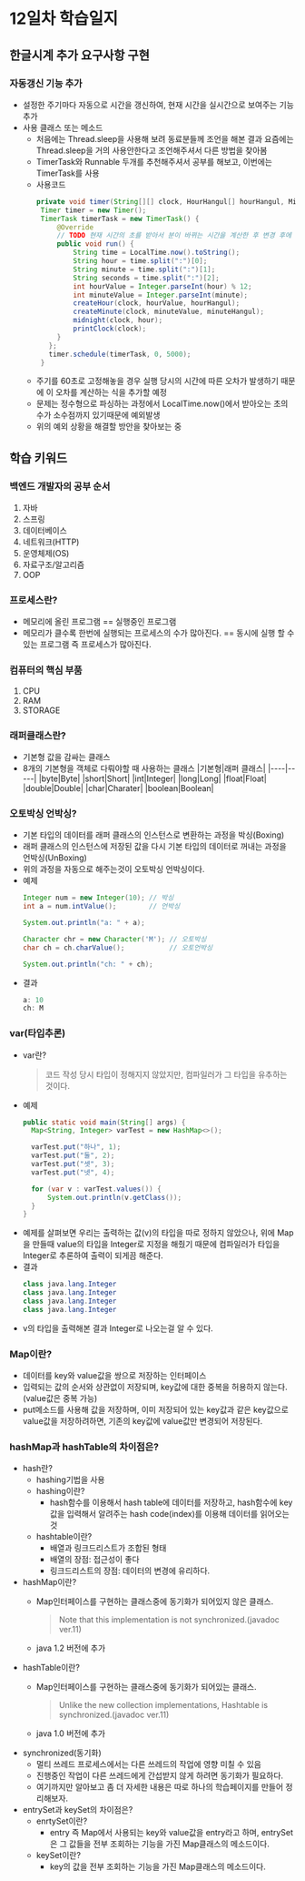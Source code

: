 # 12일차 학습일지

## 한글시계 추가 요구사항 구현

### 자동갱신 기능 추가
  - 설정한 주기마다 자동으로 시간을 갱신하여, 현재 시간을 실시간으로 보여주는 기능 추가
  - 사용 클래스 또는 메소드
       - 처음에는 Thread.sleep을 사용해 보려 동료분들께 조언을 해본 결과 요즘에는 Thread.sleep을 거의 사용안한다고 조언해주셔서 다른 방법을 찾아봄
       - TimerTask와 Runnable 두개를 추천해주셔서 공부를 해보고, 이번에는 TimerTask를 사용
       - 사용코드
         ```java
         private void timer(String[][] clock, HourHangul[] hourHangul, MinuteHangul[] minuteHangul) {
          Timer timer = new Timer();
          TimerTask timerTask = new TimerTask() {
              @Override
              // TODO 현재 시간의 초를 받아서 분이 바뀌는 시간을 계산한 후 변경 후에 1분마다 갱신되는 기능 추가
              public void run() {
                  String time = LocalTime.now().toString();
                  String hour = time.split(":")[0];
                  String minute = time.split(":")[1];
                  String seconds = time.split(":")[2];
                  int hourValue = Integer.parseInt(hour) % 12;
                  int minuteValue = Integer.parseInt(minute);
                  createHour(clock, hourValue, hourHangul);
                  createMinute(clock, minuteValue, minuteHangul);
                  midnight(clock, hour);
                  printClock(clock);
              }
            };
            timer.schedule(timerTask, 0, 5000);
          }
         ```
       - 주기를 60초로 고정해놓을 경우 실행 당시의 시간에 따른 오차가 발생하기 때문에 이 오차를 계산하는 식을 추가할 예정
       - 문제는 정수형으로 파싱하는 과정에서 LocalTime.now()에서 받아오는 초의 수가 소수점까지 있기때문에 예외발생
       - 위의 예외 상황을 해결할 방안을 찾아보는 중

## 학습 키워드

### 백엔드 개발자의 공부 순서
  1. 자바
  2. 스프링
  3. 데이터베이스
  4. 네트워크(HTTP)
  5. 운영체제(OS)
  6. 자료구조/알고리즘
  7. OOP

### 프로세스란?
  - 메모리에 올린 프로그램 == 실행중인 프로그램
  - 메모리가 클수록 한번에 실행되는 프로세스의 수가 많아진다. == 동시에 실행 할 수 있는 프로그램 즉 프로세스가 많아진다.

### 컴퓨터의 핵심 부품
  1. CPU
  2. RAM
  3. STORAGE

### 래퍼클래스란?
  - 기본형 값을 감싸는 클래스
  - 8개의 기본형을 객체로 다뤄야할 때 사용하는 클래스
    |기본형|래퍼 클래스|
    |----|-----|
    |byte|Byte|
    |short|Short|
    |int|Integer|
    |long|Long|
    |float|Float|
    |double|Double|
    |char|Charater|
    |boolean|Boolean|
### 오토박싱 언박싱?
   - 기본 타입의 데이터를 래퍼 클래스의 인스턴스로 변환하는 과정을 박싱(Boxing)
   - 래퍼 클래스의 인스턴스에 저장된 값을 다시 기본 타입의 데이터로 꺼내는 과정을 언박싱(UnBoxing)
   - 위의 과정을 자동으로 해주는것이 오토박싱 언박싱이다.
   - 예제
      ```java
      Integer num = new Integer(10); // 박싱
      int a = num.intValue();        // 언박싱
      
      System.out.println("a: " + a);
      
      Character chr = new Character('M'); // 오토박싱
      char ch = ch.charValue();           // 오토언박싱
      
      System.out.println("ch: " + ch);
      ```
   - 결과
      ```java
      a: 10
      ch: M
      ```
### var(타입추론)
   - var란?
      > 코드 작성 당시 타입이 정해지지 않았지만, 컴파일러가 그 타입을 유추하는 것이다.
   - 예제
      ```java
      public static void main(String[] args) {
        Map<String, Integer> varTest = new HashMap<>();

        varTest.put("하나", 1);
        varTest.put("둘", 2);
        varTest.put("셋", 3);
        varTest.put("넷", 4);

        for (var v : varTest.values()) {
            System.out.println(v.getClass());
        }
      }
      ```
   - 예제를 살펴보면 우리는 출력하는 값(v)의 타입을 따로 정하지 않았으나, 위에 Map을 만들때 value의 타입을 Integer로 지정을 해줬기 때문에 컴파일러가 타입을 Integer로 추론하여 출력이 되게끔 해준다.
   - 결과
      ```java
      class java.lang.Integer
      class java.lang.Integer
      class java.lang.Integer
      class java.lang.Integer
      ```
   - v의 타입을 출력해본 결과 Integer로 나오는걸 알 수 있다.

### Map이란?
  - 데이터를 key와 value값을 쌍으로 저장하는 인터페이스
  - 입력되는 값의 순서와 상관없이 저장되며, key값에 대한 중복을 허용하지 않는다.(value값은 중복 가능)
  - put메소드를 사용해 값을 저장하며, 이미 저장되어 있는 key값과 같은 key값으로 value값을 저장하려하면, 기존의 key값에 value값만 변경되어 저장된다.

### hashMap과 hashTable의 차이점은?
  - hash란?
    - hashing기법을 사용
    - hashing이란?
      - hash함수를 이용해서 hash table에 데이터를 저장하고, hash함수에 key값을 입력해서 알려주는 hash code(index)를 이용해 데이터를 읽어오는 것
    - hashtable이란?
      - 배열과 링크드리스트가 조합된 형태
      - 배열의 장점: 접근성이 좋다
      - 링크드리스트의 장점: 데이터의 변경에 유리하다. 
  - hashMap이란?
    - Map인터페이스를 구현하는 클래스중에 동기화가 되어있지 않은 클래스.
   
      > Note that this implementation is not synchronized.(javadoc ver.11)
    - java 1.2 버전에 추가
  - hashTable이란?
    - Map인터페이스를 구현하는 클래스중에 동기화가 되어있는 클래스.
   
      > Unlike the new collection implementations, Hashtable is synchronized.(javadoc ver.11)
    - java 1.0 버전에 추가
  - synchronized(동기화)
    - 멀티 쓰레드 프로세스에서는 다른 쓰레드의 작업에 영향 미칠 수 있음
    - 진행중인 작업이 다른 쓰레드에게 간섭받지 않게 하려면 동기화가 필요하다.
    - 여기까지만 알아보고 좀 더 자세한 내용은 따로 하나의 학습페이지를 만들어 정리해보자.
  - entrySet과 keySet의 차이점은?
    - enrtySet이란?
      - entry 즉 Map에서 사용되는 key와 value값을 entry라고 하며, entrySet은 그 값들을 전부 조회하는 기능을 가진 Map클래스의 메소드이다.
    - keySet이란? 
      - key의 값을 전부 조회하는 기능을 가진 Map클래스의 메소드이다.

